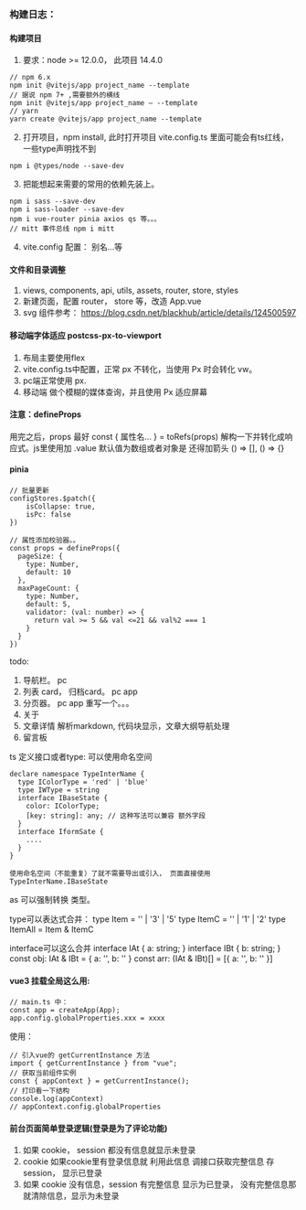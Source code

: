 ### 构建日志：
#### 构建项目
1. 要求：node >= 12.0.0， 此项目 14.4.0
```
// npm 6.x
npm init @vitejs/app project_name --template
// 据说 npm 7+ ,需要额外的横线
npm init @vitejs/app project_name – --template
// yarn
yarn create @vitejs/app project_name --template
```
2. 打开项目，npm install, 此时打开项目 vite.config.ts 里面可能会有ts红线， 一些type声明找不到
```
npm i @types/node --save-dev
```
3. 把能想起来需要的常用的依赖先装上。
```
npm i sass --save-dev
npm i sass-loader --save-dev
npm i vue-router pinia axios qs 等。。。
// mitt 事件总线 npm i mitt
```
4. vite.config 配置： 别名...等
#### 文件和目录调整
1. views, components, api, utils, assets, router, store, styles
2. 新建页面，配置 router， store 等，改造 App.vue
3. svg 组件参考： https://blog.csdn.net/blackhub/article/details/124500597

#### 移动端字体适应 postcss-px-to-viewport
1. 布局主要使用flex
2. vite.config.ts中配置，正常 px 不转化，当使用 Px 时会转化 vw。
3. pc端正常使用 px.
4. 移动端 做个模糊的媒体查询，并且使用 Px 适应屏幕

#### 注意：defineProps
用完之后，props 最好 const { 属性名... } = toRefs(props) 解构一下并转化成响应式。js里使用加 .value
默认值为数组或者对象是 还得加箭头 () => [], () => {}

#### pinia
```
// 批量更新
configStores.$patch({
    isCollapse: true,
    isPc: false
})
```
```
// 属性添加校验器。。
const props = defineProps({
  pageSize: {
    type: Number,
    default: 10
  },
  maxPageCount: {
    type: Number,
    default: 5,
    validator: (val: number) => {
      return val >= 5 && val <=21 && val%2 === 1
    }
  }
})
```
todo: 
1. 导航栏。 pc
2. 列表 card， 归档card。 pc app
3. 分页器。 pc app  重写一个。。。
4. 关于
5. 文章详情 解析markdown, 代码块显示，文章大纲导航处理
6. 留言板


ts 定义接口或者type:
可以使用命名空间
```
declare namespace TypeInterName {
  type IColorType = 'red' | 'blue'
  type IWType = string
  interface IBaseState {
    color: IColorType;
    [key: string]: any; // 这种写法可以兼容 额外字段
  }
  interface IformSate {
    ....
  }
}

使用命名空间（不能重复）了就不需要导出或引入， 页面直接使用 TypeInterName.IBaseState
```
as 可以强制转换 类型。

type可以表达式合并：
type Item = '' | '3' | '5'
type ItemC = '' | '1' | '2'
type ItemAll = Item & ItemC

interface可以这么合并
interface IAt {
  a: string;
}
interface IBt {
  b: string;
}
const obj: IAt & IBt = { a: '', b: '' }
const arr: (IAt & IBt)[] = [{ a: '', b: '' }]

#### vue3 挂载全局这么用:
```
// main.ts 中：
const app = createApp(App);
app.config.globalProperties.xxx = xxxx
```
使用：
```
// 引入vue的 getCurrentInstance 方法
import { getCurrentInstance } from "vue";
// 获取当前组件实例
const { appContext } = getCurrentInstance();
// 打印看一下结构
console.log(appContext)
// appContext.config.globalProperties
```

#### 前台页面简单登录逻辑(登录是为了评论功能)
1. 如果 cookie， session 都没有信息就显示未登录
2. cookie 如果cookie里有登录信息就 利用此信息 调接口获取完整信息 存session， 显示已登录
3. 如果 cookie 没有信息，session 有完整信息 显示为已登录， 没有完整信息那就清除信息，显示为未登录
